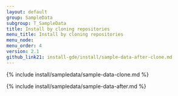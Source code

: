 ```yaml
---
layout: default
group: SampleData
subgroup: T_SampleData
title: Install by cloning repositories
menu_title: Install by cloning repositories
menu_node: 
menu_order: 4
version: 2.1
github_link21: install-gde/install/sample-data-after-clone.md
---
```


{% include install/sampledata/sample-data-clone.md %}

{% include install/sampledata/sample-data-after.md %}
